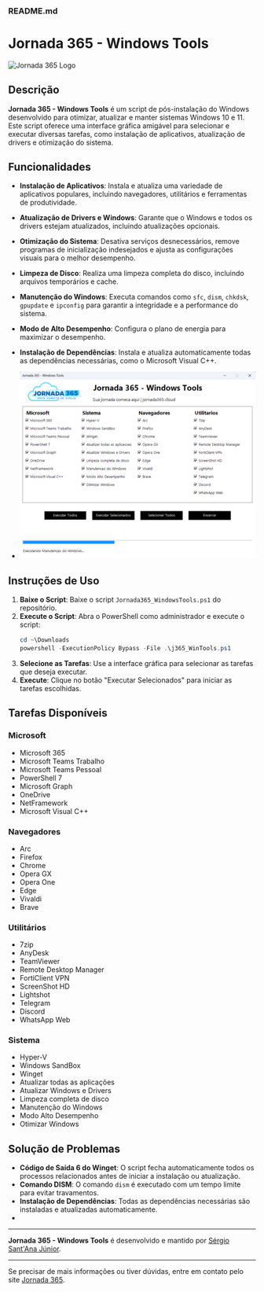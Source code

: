 ### README.md

# Jornada 365 - Windows Tools

![Jornada 365 Logo](https://jornada365.cloud/wp-content/uploads/2024/03/Logotipo-Jornada-365-Home.png)

## Descrição

**Jornada 365 - Windows Tools** é um script de pós-instalação do Windows desenvolvido para otimizar, atualizar e manter sistemas Windows 10 e 11. Este script oferece uma interface gráfica amigável para selecionar e executar diversas tarefas, como instalação de aplicativos, atualização de drivers e otimização do sistema.

## Funcionalidades

- **Instalação de Aplicativos**: Instala e atualiza uma variedade de aplicativos populares, incluindo navegadores, utilitários e ferramentas de produtividade.
- **Atualização de Drivers e Windows**: Garante que o Windows e todos os drivers estejam atualizados, incluindo atualizações opcionais.
- **Otimização do Sistema**: Desativa serviços desnecessários, remove programas de inicialização indesejados e ajusta as configurações visuais para o melhor desempenho.
- **Limpeza de Disco**: Realiza uma limpeza completa do disco, incluindo arquivos temporários e cache.
- **Manutenção do Windows**: Executa comandos como `sfc`, `dism`, `chkdsk`, `gpupdate` e `ipconfig` para garantir a integridade e a performance do sistema.
- **Modo de Alto Desempenho**: Configura o plano de energia para maximizar o desempenho.
- **Instalação de Dependências**: Instala e atualiza automaticamente todas as dependências necessárias, como o Microsoft Visual C++.

- ![Jornada 365 Windows Tools](https://github.com/sesantanajr/j365_WinTools/blob/main/jornada365%20-%20windowns%20tools.png)

## Instruções de Uso

1. **Baixe o Script**: Baixe o script `Jornada365_WindowsTools.ps1` do repositório.
2. **Execute o Script**: Abra o PowerShell como administrador e execute o script:
   ```powershell
   cd ~\Downloads
   powershell -ExecutionPolicy Bypass -File .\j365_WinTools.ps1
   ```
3. **Selecione as Tarefas**: Use a interface gráfica para selecionar as tarefas que deseja executar.
4. **Execute**: Clique no botão "Executar Selecionados" para iniciar as tarefas escolhidas.

## Tarefas Disponíveis

### Microsoft
- Microsoft 365
- Microsoft Teams Trabalho
- Microsoft Teams Pessoal
- PowerShell 7
- Microsoft Graph
- OneDrive
- NetFramework
- Microsoft Visual C++

### Navegadores
- Arc
- Firefox
- Chrome
- Opera GX
- Opera One
- Edge
- Vivaldi
- Brave

### Utilitários
- 7zip
- AnyDesk
- TeamViewer
- Remote Desktop Manager
- FortiClient VPN
- ScreenShot HD
- Lightshot
- Telegram
- Discord
- WhatsApp Web

### Sistema
- Hyper-V
- Windows SandBox
- Winget
- Atualizar todas as aplicações
- Atualizar Windows e Drivers
- Limpeza completa de disco
- Manutenção do Windows
- Modo Alto Desempenho
- Otimizar Windows

## Solução de Problemas

- **Código de Saída 6 do Winget**: O script fecha automaticamente todos os processos relacionados antes de iniciar a instalação ou atualização.
- **Comando DISM**: O comando `dism` é executado com um tempo limite para evitar travamentos.
- **Instalação de Dependências**: Todas as dependências necessárias são instaladas e atualizadas automaticamente.
- 
---

**Jornada 365 - Windows Tools** é desenvolvido e mantido por [Sérgio Sant'Ana Júnior](https://jornada365.cloud).

---

Se precisar de mais informações ou tiver dúvidas, entre em contato pelo site [Jornada 365](https://jornada365.cloud).
